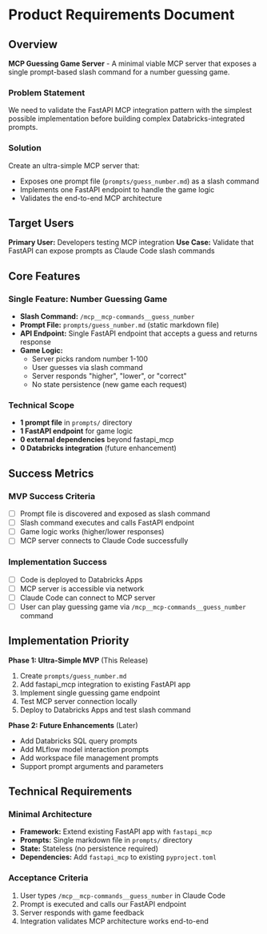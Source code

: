 # Product Requirements Document

## Overview

**MCP Guessing Game Server** - A minimal viable MCP server that exposes a single prompt-based slash command for a number guessing game.

### Problem Statement
We need to validate the FastAPI MCP integration pattern with the simplest possible implementation before building complex Databricks-integrated prompts.

### Solution
Create an ultra-simple MCP server that:
- Exposes one prompt file (`prompts/guess_number.md`) as a slash command
- Implements one FastAPI endpoint to handle the game logic
- Validates the end-to-end MCP architecture

## Target Users

**Primary User:** Developers testing MCP integration
**Use Case:** Validate that FastAPI can expose prompts as Claude Code slash commands

## Core Features  

### Single Feature: Number Guessing Game
- **Slash Command:** `/mcp__mcp-commands__guess_number`
- **Prompt File:** `prompts/guess_number.md` (static markdown file)
- **API Endpoint:** Single FastAPI endpoint that accepts a guess and returns response
- **Game Logic:** 
  - Server picks random number 1-100
  - User guesses via slash command
  - Server responds "higher", "lower", or "correct"
  - No state persistence (new game each request)

### Technical Scope
- **1 prompt file** in `prompts/` directory
- **1 FastAPI endpoint** for game logic  
- **0 external dependencies** beyond fastapi_mcp
- **0 Databricks integration** (future enhancement)

## Success Metrics

### MVP Success Criteria
- [ ] Prompt file is discovered and exposed as slash command
- [ ] Slash command executes and calls FastAPI endpoint
- [ ] Game logic works (higher/lower responses)
- [ ] MCP server connects to Claude Code successfully

### Implementation Success
- [ ] Code is deployed to Databricks Apps
- [ ] MCP server is accessible via network
- [ ] Claude Code can connect to MCP server
- [ ] User can play guessing game via `/mcp__mcp-commands__guess_number` command

## Implementation Priority

**Phase 1: Ultra-Simple MVP** (This Release)
1. Create `prompts/guess_number.md`
2. Add fastapi_mcp integration to existing FastAPI app
3. Implement single guessing game endpoint
4. Test MCP server connection locally
5. Deploy to Databricks Apps and test slash command

**Phase 2: Future Enhancements** (Later)
- Add Databricks SQL query prompts
- Add MLflow model interaction prompts  
- Add workspace file management prompts
- Support prompt arguments and parameters

## Technical Requirements

### Minimal Architecture
- **Framework:** Extend existing FastAPI app with `fastapi_mcp`
- **Prompts:** Single markdown file in `prompts/` directory
- **State:** Stateless (no persistence required)
- **Dependencies:** Add `fastapi_mcp` to existing `pyproject.toml`

### Acceptance Criteria
1. User types `/mcp__mcp-commands__guess_number` in Claude Code
2. Prompt is executed and calls our FastAPI endpoint
3. Server responds with game feedback
4. Integration validates MCP architecture works end-to-end
